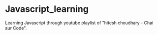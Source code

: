 # Javascript_learning
Learning Javascript through youtube playlist of "hitesh choudhary - Chai aur Code".
